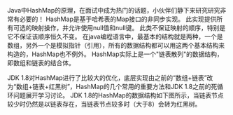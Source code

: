 Java中HashMap的原理，在面试中成为热门的话题，小伙伴们静下来研究研究非常有必要的！
HashMap是基于哈希表的Map接口的非同步实现。
此实现提供所有可选的映射操作，并允许使用null值和null键。
此类不保证映射的顺序，特别是它不保证该顺序恒久不变。
在java编程语言中，最基本的结构就是两种，一个是数组，另外一个是模拟指针（引用），所有的数据结构都可以用这两个基本结构来构造的，HashMap也不例外。
HashMap实际上是一个"链表散列"的数据结构，即数组和链表的结合体。

JDK 1.8对HashMap进行了比较大的优化，底层实现由之前的“数组+链表”改为“数组+链表+红黑树”，HashMap的几个常用的重要方法和JDK 1.8之前的死循环问题展开学习讨论。
JDK 1.8的HashMap的数据结构如下图所示，当链表节点较少时仍然是以链表存在，当链表节点较多时（大于8）会转为红黑树。
